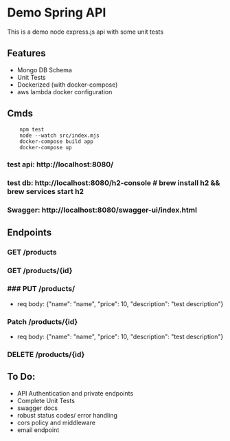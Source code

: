 # Demo Spring API
This is a demo node express.js api with some unit tests

## Features
 - Mongo DB Schema
 - Unit Tests
 - Dockerized (with docker-compose)
 - aws lambda docker configuration

## Cmds
```
    npm test
    node --watch src/index.mjs
    docker-compose build app
    docker-compose up
```

### test api: http://localhost:8080/
### test db: http://localhost:8080/h2-console # brew install h2 && brew services start h2
### Swagger: http://localhost:8080/swagger-ui/index.html

## Endpoints
### GET /products
### GET /products/{id}
### ### PUT /products/ 
 - req body: {"name": "name", "price": 10, "description": "test description"}
### Patch /products/{id}
 - req body: {"name": "name", "price": 10, "description": "test description"}
### DELETE /products/{id}


## To Do:
 - API Authentication and private endpoints
 - Complete Unit Tests
 - swagger docs
 - robust status codes/ error handling
 - cors policy and middleware
 - email endpoint

